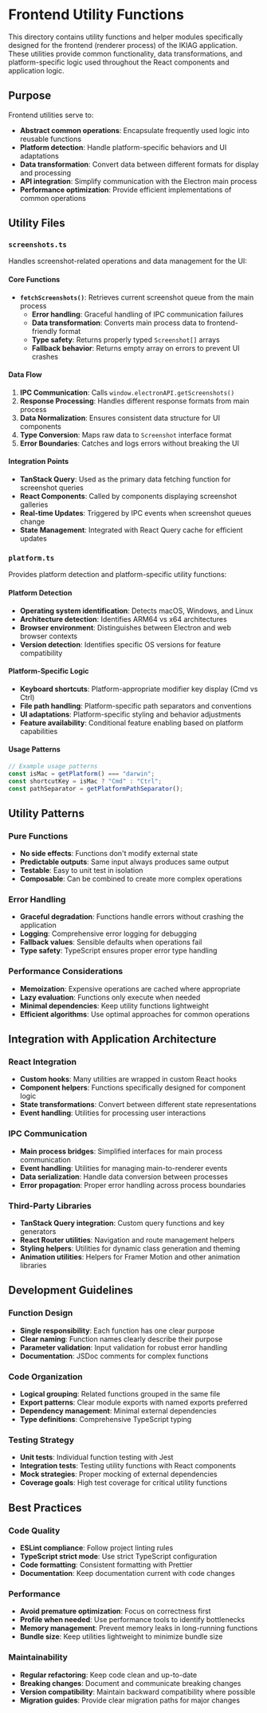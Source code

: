# Frontend Utility Functions

This directory contains utility functions and helper modules specifically designed for the frontend (renderer process) of the IKIAG application. These utilities provide common functionality, data transformations, and platform-specific logic used throughout the React components and application logic.

## Purpose

Frontend utilities serve to:

- **Abstract common operations**: Encapsulate frequently used logic into reusable functions
- **Platform detection**: Handle platform-specific behaviors and UI adaptations
- **Data transformation**: Convert data between different formats for display and processing
- **API integration**: Simplify communication with the Electron main process
- **Performance optimization**: Provide efficient implementations of common operations

## Utility Files

### `screenshots.ts`

Handles screenshot-related operations and data management for the UI:

#### Core Functions

- **`fetchScreenshots()`**: Retrieves current screenshot queue from the main process
  - **Error handling**: Graceful handling of IPC communication failures
  - **Data transformation**: Converts main process data to frontend-friendly format
  - **Type safety**: Returns properly typed `Screenshot[]` arrays
  - **Fallback behavior**: Returns empty array on errors to prevent UI crashes

#### Data Flow

1. **IPC Communication**: Calls `window.electronAPI.getScreenshots()`
2. **Response Processing**: Handles different response formats from main process
3. **Data Normalization**: Ensures consistent data structure for UI components
4. **Type Conversion**: Maps raw data to `Screenshot` interface format
5. **Error Boundaries**: Catches and logs errors without breaking the UI

#### Integration Points

- **TanStack Query**: Used as the primary data fetching function for screenshot queries
- **React Components**: Called by components displaying screenshot galleries
- **Real-time Updates**: Triggered by IPC events when screenshot queues change
- **State Management**: Integrated with React Query cache for efficient updates

### `platform.ts`

Provides platform detection and platform-specific utility functions:

#### Platform Detection

- **Operating system identification**: Detects macOS, Windows, and Linux
- **Architecture detection**: Identifies ARM64 vs x64 architectures
- **Browser environment**: Distinguishes between Electron and web browser contexts
- **Version detection**: Identifies specific OS versions for feature compatibility

#### Platform-Specific Logic

- **Keyboard shortcuts**: Platform-appropriate modifier key display (Cmd vs Ctrl)
- **File path handling**: Platform-specific path separators and conventions
- **UI adaptations**: Platform-specific styling and behavior adjustments
- **Feature availability**: Conditional feature enabling based on platform capabilities

#### Usage Patterns

```typescript
// Example usage patterns
const isMac = getPlatform() === "darwin";
const shortcutKey = isMac ? "Cmd" : "Ctrl";
const pathSeparator = getPlatformPathSeparator();
```

## Utility Patterns

### Pure Functions

- **No side effects**: Functions don't modify external state
- **Predictable outputs**: Same input always produces same output
- **Testable**: Easy to unit test in isolation
- **Composable**: Can be combined to create more complex operations

### Error Handling

- **Graceful degradation**: Functions handle errors without crashing the application
- **Logging**: Comprehensive error logging for debugging
- **Fallback values**: Sensible defaults when operations fail
- **Type safety**: TypeScript ensures proper error type handling

### Performance Considerations

- **Memoization**: Expensive operations are cached where appropriate
- **Lazy evaluation**: Functions only execute when needed
- **Minimal dependencies**: Keep utility functions lightweight
- **Efficient algorithms**: Use optimal approaches for common operations

## Integration with Application Architecture

### React Integration

- **Custom hooks**: Many utilities are wrapped in custom React hooks
- **Component helpers**: Functions specifically designed for component logic
- **State transformations**: Convert between different state representations
- **Event handling**: Utilities for processing user interactions

### IPC Communication

- **Main process bridges**: Simplified interfaces for main process communication
- **Event handling**: Utilities for managing main-to-renderer events
- **Data serialization**: Handle data conversion between processes
- **Error propagation**: Proper error handling across process boundaries

### Third-Party Libraries

- **TanStack Query integration**: Custom query functions and key generators
- **React Router utilities**: Navigation and route management helpers
- **Styling helpers**: Utilities for dynamic class generation and theming
- **Animation utilities**: Helpers for Framer Motion and other animation libraries

## Development Guidelines

### Function Design

- **Single responsibility**: Each function has one clear purpose
- **Clear naming**: Function names clearly describe their purpose
- **Parameter validation**: Input validation for robust error handling
- **Documentation**: JSDoc comments for complex functions

### Code Organization

- **Logical grouping**: Related functions grouped in the same file
- **Export patterns**: Clear module exports with named exports preferred
- **Dependency management**: Minimal external dependencies
- **Type definitions**: Comprehensive TypeScript typing

### Testing Strategy

- **Unit tests**: Individual function testing with Jest
- **Integration tests**: Testing utility functions with React components
- **Mock strategies**: Proper mocking of external dependencies
- **Coverage goals**: High test coverage for critical utility functions

## Best Practices

### Code Quality

- **ESLint compliance**: Follow project linting rules
- **TypeScript strict mode**: Use strict TypeScript configuration
- **Code formatting**: Consistent formatting with Prettier
- **Documentation**: Keep documentation current with code changes

### Performance

- **Avoid premature optimization**: Focus on correctness first
- **Profile when needed**: Use performance tools to identify bottlenecks
- **Memory management**: Prevent memory leaks in long-running functions
- **Bundle size**: Keep utilities lightweight to minimize bundle size

### Maintainability

- **Regular refactoring**: Keep code clean and up-to-date
- **Breaking changes**: Document and communicate breaking changes
- **Version compatibility**: Maintain backward compatibility where possible
- **Migration guides**: Provide clear migration paths for major changes
